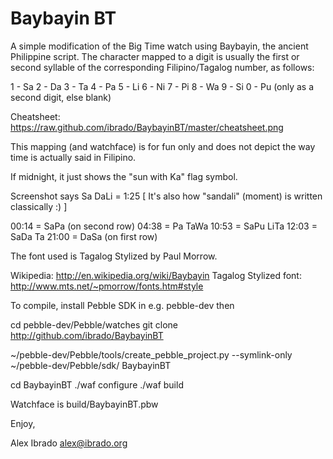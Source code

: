 Baybayin BT
===========

A simple modification of the Big Time watch using Baybayin, the ancient Philippine script. The character mapped to a digit is usually the first or second syllable of the corresponding Filipino/Tagalog number, as follows:

1 - Sa
2 - Da
3 - Ta
4 - Pa
5 - Li
6 - Ni
7 - Pi
8 - Wa
9 - Si
0 - Pu (only as a second digit, else blank)

Cheatsheet: https://raw.github.com/ibrado/BaybayinBT/master/cheatsheet.png

This mapping (and watchface) is for fun only and does not depict the way time is actually said in Filipino.

If midnight, it just shows the "sun with Ka" flag symbol.

Screenshot says Sa DaLi = 1:25 [ It's also how "sandali" (moment) is written classically :) ]

00:14 = SaPa (on second row)
04:38 = Pa TaWa
10:53 = SaPu LiTa
12:03 = SaDa Ta
21:00 = DaSa (on first row)

The font used is Tagalog Stylized by Paul Morrow.

Wikipedia: http://en.wikipedia.org/wiki/Baybayin
Tagalog Stylized font: http://www.mts.net/~pmorrow/fonts.htm#style

To compile, install Pebble SDK in e.g. pebble-dev then 

cd pebble-dev/Pebble/watches
git clone http://github.com/ibrado/BaybayinBT

~/pebble-dev/Pebble/tools/create_pebble_project.py --symlink-only ~/pebble-dev/Pebble/sdk/ BaybayinBT

cd BaybayinBT
./waf configure
./waf build

Watchface is build/BaybayinBT.pbw

Enjoy,

Alex Ibrado <alex@ibrado.org>
